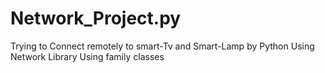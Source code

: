 # Network_Project.py
Trying to Connect remotely to smart-Tv and Smart-Lamp by Python
Using Network Library
Using family classes

